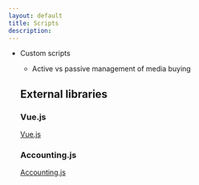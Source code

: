 ```yaml
---
layout: default
title: Scripts
description:
---
```


* Custom scripts
  * Active vs passive management of media buying


  ## External libraries

  ### Vue.js

  [Vue.js](https://vuejs.org/)

  ### Accounting.js

  [Accounting.js](http://openexchangerates.github.io/accounting.js/)
